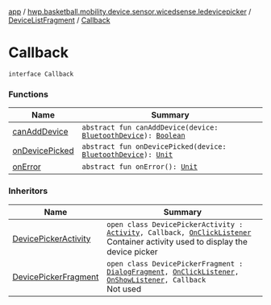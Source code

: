 [app](../../../index.md) / [hwp.basketball.mobility.device.sensor.wicedsense.ledevicepicker](../../index.md) / [DeviceListFragment](../index.md) / [Callback](.)

# Callback

`interface Callback`

### Functions

| Name | Summary |
|---|---|
| [canAddDevice](can-add-device.md) | `abstract fun canAddDevice(device: `[`BluetoothDevice`](https://developer.android.com/reference/android/bluetooth/BluetoothDevice.html)`): `[`Boolean`](https://kotlinlang.org/api/latest/jvm/stdlib/kotlin/-boolean/index.html) |
| [onDevicePicked](on-device-picked.md) | `abstract fun onDevicePicked(device: `[`BluetoothDevice`](https://developer.android.com/reference/android/bluetooth/BluetoothDevice.html)`): `[`Unit`](https://kotlinlang.org/api/latest/jvm/stdlib/kotlin/-unit/index.html) |
| [onError](on-error.md) | `abstract fun onError(): `[`Unit`](https://kotlinlang.org/api/latest/jvm/stdlib/kotlin/-unit/index.html) |

### Inheritors

| Name | Summary |
|---|---|
| [DevicePickerActivity](../../-device-picker-activity/index.md) | `open class DevicePickerActivity : `[`Activity`](https://developer.android.com/reference/android/app/Activity.html)`, Callback, `[`OnClickListener`](https://developer.android.com/reference/android/view/View/OnClickListener.html)<br>Container activity used to display the device picker |
| [DevicePickerFragment](../../-device-picker-fragment/index.md) | `open class DevicePickerFragment : `[`DialogFragment`](https://developer.android.com/reference/android/app/DialogFragment.html)`, `[`OnClickListener`](https://developer.android.com/reference/android/view/View/OnClickListener.html)`, `[`OnShowListener`](https://developer.android.com/reference/android/content/DialogInterface/OnShowListener.html)`, Callback`<br>Not used |
